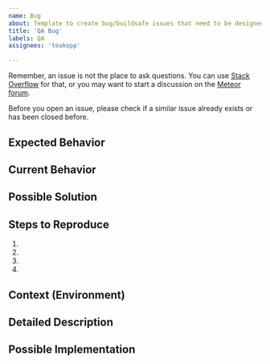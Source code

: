 ```yaml
---
name: Bug
about: Template to create bug/buildsafe issues that need to be designed for 
title: 'QA Bug'
labels: QA
assignees: 'teakopp'

---
```



Remember, an issue is not the place to ask questions. You can use [Stack Overflow](http://stackoverflow.com/questions/tagged/angular-meteor) for that, or you may want to start a discussion on the [Meteor forum](https://forums.meteor.com/).

Before you open an issue, please check if a similar issue already exists or has been closed before.

<!--- Provide a general summary of the issue in the Title above -->

## Expected Behavior
<!--- Tell us what should happen -->

## Current Behavior
<!--- Tell us what happens instead of the expected behavior -->

## Possible Solution
<!--- Not obligatory, but suggest a fix/reason for the bug, -->

## Steps to Reproduce
<!--- Provide a link to a live example, or an unambiguous set of steps to -->
<!--- reproduce this bug. Include code to reproduce, if relevant -->
1.
2.
3.
4.

## Context (Environment)
<!--- How has this issue affected you? What are you trying to accomplish? -->
<!--- Providing context helps us come up with a solution that is most useful in the real world -->

<!--- Provide a general summary of the issue in the Title above -->

## Detailed Description
<!--- Provide a detailed description of the change or addition you are proposing -->

## Possible Implementation
<!--- Not obligatory, but suggest an idea for implementing addition or change -->
